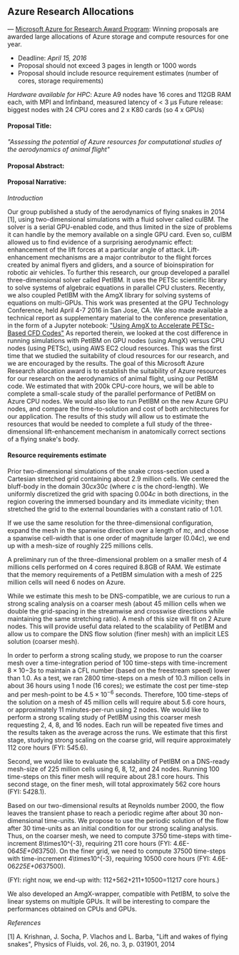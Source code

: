 ## Azure Research Allocations

— [Microsoft Azure for Research Award Program](http://research.microsoft.com/en-us/projects/azure/default.aspx):
 Winning proposals are awarded large allocations of Azure storage and compute resources for one year.

* Deadline: *April 15, 2016*
* Proposal should not exceed 3 pages in length or 1000 words
* Proposal should include resource requirement estimates (number of cores, storage requirements)

*Hardware available for HPC*: Azure A9 nodes have 16 cores and 112GB RAM each, with MPI and Infinband, measured latency of < 3 µs
Future release: biggest nodes with 24 CPU cores and 2 x K80 cards (so 4 x GPUs)

#### Proposal Title:
_"Assessing the potential of Azure resources for computational studies of the aerodynamics of animal flight"_

#### Proposal Abstract:

#### Proposal Narrative:

_Introduction_

Our group published a study of the aerodynamics of flying snakes in 2014 [1], using two-dimensional simulations with a fluid solver called cuIBM.
The solver is a serial GPU-enabled code, and thus limited in the size of problems it can handle by the memory available on a single GPU card.
Even so, cuIBM allowed us to find evidence of a surprising aerodynamic effect: enhancement of the lift forces at a particular angle of attack.
Lift-enhancement mechanisms are a major contributor to the flight forces created by animal flyers and gliders, and a source of bioinspiration for robotic air vehicles.
To further this research, our group developed a parallel three-dimensional solver called PetIBM.
It uses the PETSc scientific library to solve systems of algebraic equations in parallel CPU clusters.
Recently, we also coupled PetIBM with the AmgX library for solving systems of equations on multi-GPUs.
This work was presented at the GPU Technology Conference, held April 4-7 2016 in San Jose, CA.
We also made available a technical report as supplementary material to the conference presentation, in the form of a Jupyter notebook:
["Using AmgX to Accelerate PETSc-Based CFD Codes"](http://nbviewer.jupyter.org/github/barbagroup/conferences/blob/2f51957e03585d980a471c52595f46551948b771/GTC2016/GTC2016_S6355.ipynb)
As reported therein, we looked at the cost difference in running simulations with PetIBM on GPU nodes (using AmgX) versus CPU nodes (using PETSc), using AWS EC2 cloud resources.
This was the first time that we studied the suitability of cloud resources for our research, and we are encouraged by the results.
The goal of this Microsoft Azure Research allocation award is to establish the suitability of Azure resources for our research on the aerodynamics of animal flight, using our PetIBM code.
We estimated that with 200k CPU-core hours, we will be able to complete a small-scale study of the parallel performance of PetIBM on Azure CPU nodes.
We would also like to run PetIBM on the new Azure GPU nodes, and compare the time-to-solution and cost of both architectures for our application.
The results of this study will allow us to estimate the resources that would be needed to complete a full study of the three-dimensional lift-enhancement mechanism in anatomically correct sections of a flying snake's body.

#### Resource requirements estimate

Prior two-dimensional simulations of the snake cross-section used a Cartesian stretched grid containing about 2.9 million cells.
We centered the bluff-body in the domain $30cx30c$ (where $c$ is the chord-length).
We uniformly discretized the grid with spacing $0.004c$ in both directions, in the region covering the immersed boundary and its immediate vicinity; then stretched the grid to the external boundaries with a constant ratio of 1.01.

If we use the same resolution for the three-dimensional configuration, expand the mesh in the spanwise direction over a length of $\pi c$, and choose a spanwise cell-width that is one order of magnitude larger ($0.04c$), we end up with a mesh-size of roughly 225 millions cells.

A preliminary run of the three-dimensional problem on a smaller mesh of 4 millions cells performed on 4 cores required 8.8GB of RAM.
We estimate that the memory requirements of a PetIBM simulation with a mesh of 225 million cells will need 6 nodes on Azure.

While we estimate this mesh to be DNS-compatible, we are curious to run a strong scaling analysis on a coarser mesh (about 45 million cells when we double the grid-spacing in the streamwise and crosswise directions while maintaining the same stretching ratio).
A mesh of this size will fit on 2 Azure nodes.
This will provide useful data related to the scalability of PetIBM and allow us to compare the DNS flow solution (finer mesh) with an implicit LES solution (coarser mesh).

In order to perform a strong scaling study, we propose to run the coarser mesh over a time-integration period of 100 time-steps with time-increment $8\times10{-3}s$ to maintain a CFL number (based on the freestream speed) lower than 1.0.
As a test, we ran 2800 time-steps on a mesh of 10.3 million cells in about 36 hours using 1 node (16 cores); we estimate the cost per time-step and per mesh-point to be $4.5\times10^{-6}$ seconds.
Therefore, 100 time-steps of the solution on a mesh of 45 million cells will require about 5.6 core hours, or approximately 11 minutes-per-run using 2 nodes.
We would like to perform a strong scaling study of PetIBM using this coarser mesh requesting 2, 4, 8, and 16 nodes.  Each run will be repeated five times and the results taken as the average across the runs.
We estimate that this first stage, studying strong scaling on the coarse grid, will require approximately 112 core hours (FYI: 5*4*5.6).

Second, we would like to evaluate the scalability of PetIBM on a DNS-ready mesh-size of 225 million cells using 6, 8, 12, and 24 nodes.
Running 100 time-steps on this finer mesh will require about 28.1 core hours.
This second stage, on the finer mesh, will total approximately 562 core hours (FYI: 5*4*28.1).

Based on our two-dimensional results at Reynolds number 2000, the flow leaves the transient phase to reach a periodic regime after about 30 non-dimensional time-units.
We propose to use the periodic solution of the flow after 30 time-units as an initial condition for our strong scaling analysis.
Thus, on the coarser mesh, we need to compute 3750 time-steps with time-increment 8\times10^{-3}, requiring 211 core hours (FYI: 4.6E-06*45E+06*3750).
On the finer grid, we need to compute 37500 time-steps with time-increment 4\times10^{-3}, requiring 10500 core hours (FYI: 4.6E-06*225E+06*37500).


(FYI: right now, we end-up with: 112+562+211+10500=11217 core hours.)


We also developed an AmgX-wrapper, compatible with PetIBM, to solve the linear systems on multiple GPUs.
It will be interesting to compare the performances obtained on CPUs and GPUs.

_References_

[1] A. Krishnan, J. Socha, P. Vlachos and L. Barba, "Lift and wakes of flying snakes", Physics of Fluids, vol. 26, no. 3, p. 031901, 2014

